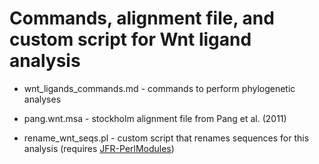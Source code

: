# Commands, alignment file, and custom script for Wnt ligand analysis

* wnt_ligands_commands.md - commands to perform phylogenetic analyses

* pang.wnt.msa - stockholm alignment file from Pang et al. (2011)

* rename_wnt_seqs.pl - custom script that renames sequences for this analysis (requires [JFR-PerlModules](https://github.com/josephryan/JFR-PerlModules))
